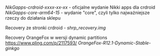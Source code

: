 *NikGapps-crdroid-xxxx-xx-xx* - oficjalne wydanie Nikki apps dla crdroid
*NikGapps-core-arm64-15* - wydanie "core", czyli tylko najważniejsze rzeczy do działania sklepu

Recovery ze stronki crdroid - *shrp_recovery.img*

Recovery OrangeFox w wersji dynamic partitions
https://www.pling.com/p/2117593/
*OrangeFox-R12.1-Dynamic-Stable-ginkgo*